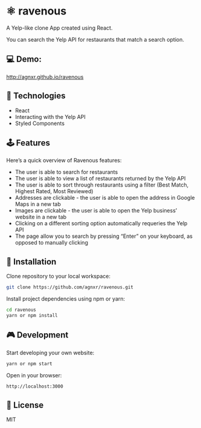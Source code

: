 # ⚛ ravenous

A Yelp-like clone App created using React.

You can search the Yelp API for restaurants that match a search option.

## 💻 Demo:

http://agnxr.github.io/ravenous

## 🔨 Technologies 

* React
* Interacting with the Yelp API
* Styled Components

## 🕹 Features

Here’s a quick overview of Ravenous features:

* The user is able to search for restaurants
* The user is able to view a list of restaurants returned by the Yelp API
* The user is able to sort through restaurants using a filter (Best Match, Highest Rated, Most Reviewed)
* Addresses are clickable - the user is able to open the address in Google Maps in a new tab
* Images are clickable - the user is able to open the Yelp business’ website in a new tab
* Clicking on a different sorting option automatically requeries the Yelp API
* The page allow you to search by pressing “Enter” on your keyboard, as opposed to manually clicking

## 🔧 Installation

Clone repository to your local workspace:
```bash
git clone https://github.com/agnxr/ravenous.git
```

Install project dependencies using npm or yarn:

```bash
cd ravenous
yarn or npm install
```

## 🎮 Development

Start developing your own website:

```bash
yarn or npm start
```

Open in your browser:

```bash
http://localhost:3000
```

## 📜 License

MIT